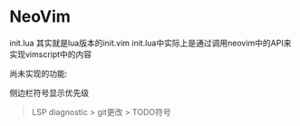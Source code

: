 # NeoVim
 init.lua 其实就是lua版本的init.vim
init.lua中实际上是通过调用neovim中的API来实现vimscript中的内容

尚未实现的功能:

侧边栏符号显示优先级
> LSP diagnostic > git更改 > TODO符号

